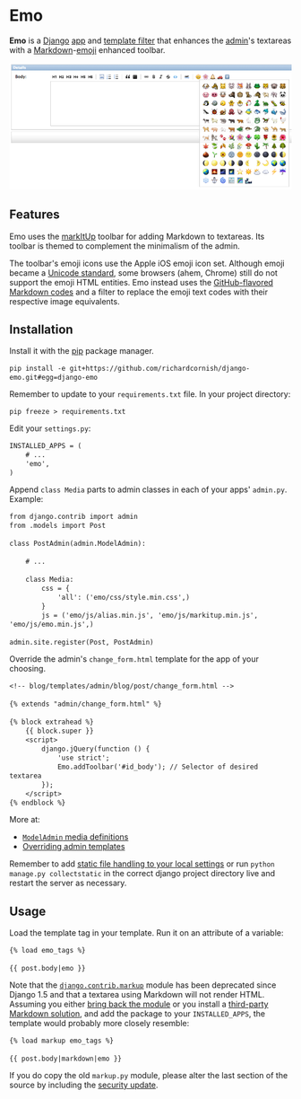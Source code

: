 # Emo

**Emo** is a [Django](https://www.djangoproject.com/) [app](https://docs.djangoproject.com/en/1.5/intro/reusable-apps/) and [template filter](https://docs.djangoproject.com/en/dev/howto/custom-template-tags/) that enhances the [admin](https://docs.djangoproject.com/en/1.5/ref/contrib/admin/)'s textareas with a [Markdown](http://daringfireball.net/projects/markdown/)-[emoji](http://en.wikipedia.org/wiki/Emoji) enhanced toolbar.

![Emo toolbar screenshot](screenshots/emo-toolbar.png)


## Features

Emo uses the [markItUp](http://markitup.jaysalvat.com/home/) toolbar for adding Markdown to textareas. Its toolbar is themed to complement the minimalism of the admin.

The toolbar's emoji icons use the Apple iOS emoji icon set. Although emoji became a [Unicode standard](http://www.fileformat.info/info/unicode/block/miscellaneous_symbols_and_pictographs/images.htm), some browsers (ahem, Chrome) still do not support the emoji HTML entities. Emo instead uses the [GitHub-flavored Markdown codes](http://www.emoji-cheat-sheet.com/) and a filter to replace the emoji text codes with their respective image equivalents.


## Installation

Install it with the [pip](http://www.pip-installer.org/) package manager.

```
pip install -e git+https://github.com/richardcornish/django-emo.git#egg=django-emo
```

Remember to update to your `requirements.txt` file. In your project directory:

```
pip freeze > requirements.txt
```

Edit your `settings.py`:

```
INSTALLED_APPS = (
    # ...
    'emo',
)
```

Append `class Media` parts to admin classes in each of your apps' `admin.py`. Example:

```
from django.contrib import admin
from .models import Post

class PostAdmin(admin.ModelAdmin):

    # ...

    class Media:
        css = {
            'all': ('emo/css/style.min.css',)
        }
        js = ('emo/js/alias.min.js', 'emo/js/markitup.min.js', 'emo/js/emo.min.js',)

admin.site.register(Post, PostAdmin)
```

Override the admin's `change_form.html` template for the app of your choosing.

```
<!-- blog/templates/admin/blog/post/change_form.html -->

{% extends "admin/change_form.html" %}

{% block extrahead %}
    {{ block.super }}
    <script>
        django.jQuery(function () {
            'use strict';
            Emo.addToolbar('#id_body'); // Selector of desired textarea
        });
    </script>
{% endblock %}
```

More at:

- [`ModelAdmin` media definitions](https://docs.djangoproject.com/en/dev/ref/contrib/admin/#modeladmin-asset-definitions)
- [Overriding admin templates](https://docs.djangoproject.com/en/dev/ref/contrib/admin/#overriding-admin-templates)

Remember to add [static file handling to your local settings](https://docs.djangoproject.com/en/dev/ref/contrib/staticfiles/#static-file-development-view) or run `python manage.py collectstatic` in the correct django project directory live and restart the server as necessary.


## Usage

Load the template tag in your template. Run it on an attribute of a variable:

```
{% load emo_tags %}

{{ post.body|emo }}
```

Note that the [`django.contrib.markup`](https://docs.djangoproject.com/en/1.5/ref/contrib/markup/) module has been deprecated since Django 1.5 and that a textarea using Markdown will not render HTML. Assuming you either [bring back the module](https://github.com/django/django/blob/1.5/django/contrib/markup/templatetags/markup.py) or you install a [third-party Markdown solution](https://pypi.python.org/pypi/django-markup-deprecated), and add the package to your `INSTALLED_APPS`, the template would probably more closely resemble:

```
{% load markup emo_tags %}

{{ post.body|markdown|emo }}
```

If you do copy the old `markup.py` module, please alter the last section of the source by including the [security update](https://www.djangoproject.com/weblog/2015/apr/21/docutils-security-advisory/).